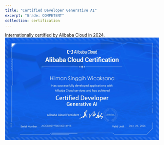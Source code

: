 ```yaml
---
title: "Certified Developer Generative AI"
excerpt: "Grade: COMPETENT"
collection: certification
---
```


Internationally certified by Alibaba Cloud in 2024.
<br/>
<img src='/images/cdgai.png'>
